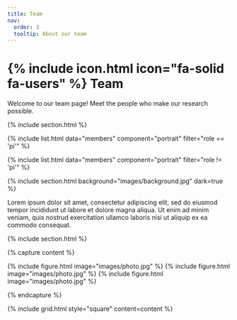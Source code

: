 ```yaml
---
title: Team
nav:
  order: 3
  tooltip: About our team
---
```


# {% include icon.html icon="fa-solid fa-users" %} Team

Welcome to our team page! Meet the people who make our research possible.

{% include section.html %}

{% include list.html data="members" component="portrait" filter="role == 'pi'" %}

{% include list.html data="members" component="portrait" filter="role != 'pi'" %}

{% include section.html background="images/background.jpg" dark=true %}

Lorem ipsum dolor sit amet, consectetur adipiscing elit, sed do eiusmod tempor
incididunt ut labore et dolore magna aliqua. Ut enim ad minim veniam, quis
nostrud exercitation ullamco laboris nisi ut aliquip ex ea commodo consequat.

{% include section.html %}

{% capture content %}

{% include figure.html image="images/photo.jpg" %}
{% include figure.html image="images/photo.jpg" %}
{% include figure.html image="images/photo.jpg" %}

{% endcapture %}

{% include grid.html style="square" content=content %}
